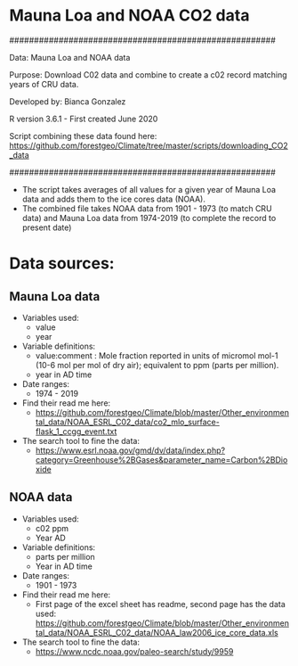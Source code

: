 # Mauna Loa and NOAA CO2 data

######################################################

Data: Mauna Loa and NOAA data

Purpose: Download C02 data and combine to create a c02 record matching years of CRU data.

Developed by: Bianca Gonzalez

R version 3.6.1 - First created June 2020

Script combining these data found here: https://github.com/forestgeo/Climate/tree/master/scripts/downloading_CO2_data

######################################################

- The script takes averages of all values for a given year of Mauna Loa data and adds them to the ice cores data (NOAA). 
- The combined file takes NOAA data from 1901 - 1973 (to match CRU data) and Mauna Loa data from 1974-2019 (to complete the record to present date)

# Data sources:

## Mauna Loa data
- Variables used: 
	- value
	- year
- Variable definitions: 
	- value:comment : Mole fraction reported in units of micromol mol-1 (10-6 mol per mol of dry air); equivalent to ppm (parts per million).
	- year in AD time 
- Date ranges:
	- 1974 - 2019
- Find their read me here: 
	- https://github.com/forestgeo/Climate/blob/master/Other_environmental_data/NOAA_ESRL_C02_data/co2_mlo_surface-flask_1_ccgg_event.txt
- The search tool to fine the data:
	- https://www.esrl.noaa.gov/gmd/dv/data/index.php?category=Greenhouse%2BGases&parameter_name=Carbon%2BDioxide

## NOAA data 
- Variables used:
	- c02 ppm
	- Year AD
- Variable definitions: 
	- parts per million
	- Year in AD time
- Date ranges:
	- 1901 - 1973
- Find their read me here:
	- First page of the excel sheet has readme, second page has the data used: https://github.com/forestgeo/Climate/blob/master/Other_environmental_data/NOAA_ESRL_C02_data/NOAA_law2006_ice_core_data.xls
- The search tool to fine the data:
	- https://www.ncdc.noaa.gov/paleo-search/study/9959
